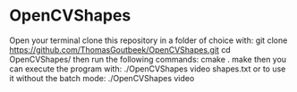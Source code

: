 # OpenCVShapes
Open your terminal
clone this repository in a folder of choice with: 
git clone https://github.com/ThomasGoutbeek/OpenCVShapes.git
cd OpenCVShapes/
then run the following commands:
cmake .
make
then you can execute the program with:
./OpenCVShapes video shapes.txt
or to use it without the batch mode:
./OpenCVShapes video
